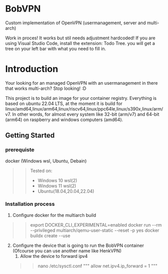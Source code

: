 # BobVPN
Custom implementation of OpenVPN (usermanagement, server and multi-arch)

Work in proces! It works but stil needs adjustment hardcoded!
If you are using Visual Studio Code, install the extension: Todo Tree. you will get a tree on your left bar with what you need to fill in.

# Introduction
Your looking for an managed OpenVPN with an usermanagement in there that works multi-arch? Stop looking! :D

This project is to build an image for your container registry. Everything is based on ubuntu 22.04 LTS, at the moment it is build for linux/amd64,linux/arm64,linux/riscv64,linux/ppc64le,linux/s390x,linux/arm/v7. In other words, for almost every system like 32-bit (arm/v7) and 64-bit (arm64) on raspberry and windows computers (amd64).

## Getting Started
### prerequiste
docker (Windows wsl, Ubuntu, Debain)
>>  Tested on:
>>  - Windows 10 wsl(2)
>>  - Windows 11 wsl(2)
>>  - Ubuntu(18.04,20.04,22.04)

### Installation process
1. Configure docker for the multiarch build
>> export DOCKER_CLI_EXPERIMENTAL=enabled
>> docker run --rm --privileged multiarch/qemu-user-static --reset -p yes
>> docker buildx create --use
2. Configure the device that is going to run the BobVPN container (Ofcourse you can use another name like HenkVPN)
    1. Allow the device to forward ipv4
    >> nano /etc/sysctl.conf
            """
            allow net.ipv4.ip_forward = 1
            """